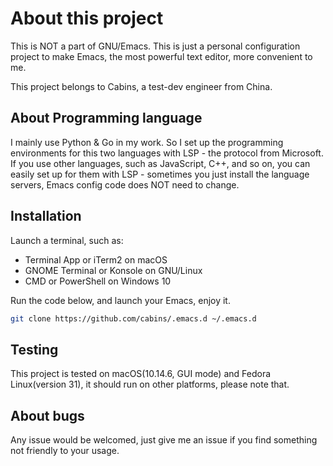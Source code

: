 # About this project

This is NOT a part of GNU/Emacs.  This is just a personal configuration project to make Emacs, the most powerful text editor, more convenient to me.

This project belongs to Cabins, a test-dev engineer from China.

## About Programming language

I mainly use Python & Go in my work.  So I set up the programming environments for this two languages with LSP - the protocol from Microsoft.  If you use other languages, such as JavaScript, C++, and so on, you can easily set up for them with LSP - sometimes you just install the language servers, Emacs config code does NOT need to change.

## Installation

Launch a terminal, such as:

- Terminal App or iTerm2 on macOS
- GNOME Terminal or Konsole on GNU/Linux
- CMD or PowerShell on Windows 10

Run the code below, and launch your Emacs, enjoy it.

```bash
git clone https://github.com/cabins/.emacs.d ~/.emacs.d
```

## Testing

This project is tested on macOS(10.14.6, GUI mode) and Fedora Linux(version 31), it should run on other platforms, please note that.

## About bugs

Any issue would be welcomed, just give me an issue if you find something not friendly to your usage.
